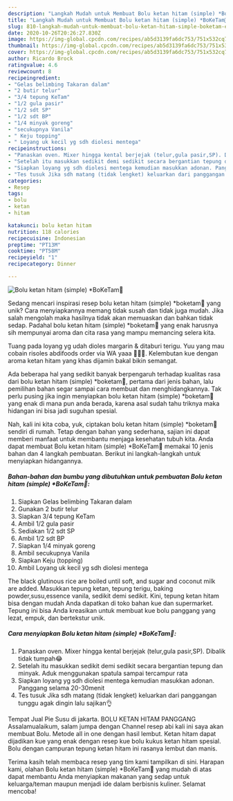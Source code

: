```yaml
---
description: "Langkah Mudah untuk Membuat Bolu ketan hitam (simple) *BoKeTam🍰, Enak"
title: "Langkah Mudah untuk Membuat Bolu ketan hitam (simple) *BoKeTam🍰, Enak"
slug: 810-langkah-mudah-untuk-membuat-bolu-ketan-hitam-simple-boketam-enak
date: 2020-10-26T20:26:27.830Z
image: https://img-global.cpcdn.com/recipes/ab5d3139fa6dc753/751x532cq70/bolu-ketan-hitam-simple-boketam🍰-foto-resep-utama.jpg
thumbnail: https://img-global.cpcdn.com/recipes/ab5d3139fa6dc753/751x532cq70/bolu-ketan-hitam-simple-boketam🍰-foto-resep-utama.jpg
cover: https://img-global.cpcdn.com/recipes/ab5d3139fa6dc753/751x532cq70/bolu-ketan-hitam-simple-boketam🍰-foto-resep-utama.jpg
author: Ricardo Brock
ratingvalue: 4.6
reviewcount: 8
recipeingredient:
- "Gelas belimbing Takaran dalam"
- "2 butir telur"
- "3/4 tepung KeTam"
- "1/2 gula pasir"
- "1/2 sdt SP"
- "1/2 sdt BP"
- "1/4 minyak goreng"
- "secukupnya Vanila"
- " Keju topping"
- " Loyang uk kecil yg sdh diolesi mentega"
recipeinstructions:
- "Panaskan oven. Mixer hingga kental berjejak (telur,gula pasir,SP). Dibalik tidak tumpah😂"
- "Setelah itu masukkan sedikit demi sedikit secara bergantian tepung dan minyak. Aduk menggunakan spatula sampai tercampur rata"
- "Siapkan loyang yg sdh diolesi mentega kemudian masukkan adonan. Panggang selama 20-30menit"
- "Tes tusuk Jika sdh matang (tidak lengket) keluarkan dari panggangan tunggu agak dingin lalu sajikan👌"
categories:
- Resep
tags:
- bolu
- ketan
- hitam

katakunci: bolu ketan hitam 
nutrition: 118 calories
recipecuisine: Indonesian
preptime: "PT13M"
cooktime: "PT58M"
recipeyield: "1"
recipecategory: Dinner

---
```



![Bolu ketan hitam (simple) *BoKeTam🍰](https://img-global.cpcdn.com/recipes/ab5d3139fa6dc753/751x532cq70/bolu-ketan-hitam-simple-boketam🍰-foto-resep-utama.jpg)

Sedang mencari inspirasi resep bolu ketan hitam (simple) *boketam🍰 yang unik? Cara menyiapkannya memang tidak susah dan tidak juga mudah. Jika salah mengolah maka hasilnya tidak akan memuaskan dan bahkan tidak sedap. Padahal bolu ketan hitam (simple) *boketam🍰 yang enak harusnya sih mempunyai aroma dan cita rasa yang mampu memancing selera kita.

Tuang pada loyang yg udah dioles margarin &amp; ditaburi terigu. Yuu yang mau cobain risoles abdifoods order via WA yaaa 💃💃💃. Kelembutan kue dengan aroma ketan hitam yang khas dijamin bakal bikin semangat.

Ada beberapa hal yang sedikit banyak berpengaruh terhadap kualitas rasa dari bolu ketan hitam (simple) *boketam🍰, pertama dari jenis bahan, lalu pemilihan bahan segar sampai cara membuat dan menghidangkannya. Tak perlu pusing jika ingin menyiapkan bolu ketan hitam (simple) *boketam🍰 yang enak di mana pun anda berada, karena asal sudah tahu triknya maka hidangan ini bisa jadi suguhan spesial.


Nah, kali ini kita coba, yuk, ciptakan bolu ketan hitam (simple) *boketam🍰 sendiri di rumah. Tetap dengan bahan yang sederhana, sajian ini dapat memberi manfaat untuk membantu menjaga kesehatan tubuh kita. Anda dapat membuat Bolu ketan hitam (simple) *BoKeTam🍰 memakai 10 jenis bahan dan 4 langkah pembuatan. Berikut ini langkah-langkah untuk menyiapkan hidangannya.

<!--inarticleads1-->

##### Bahan-bahan dan bumbu yang dibutuhkan untuk pembuatan Bolu ketan hitam (simple) *BoKeTam🍰:

1. Siapkan Gelas belimbing Takaran dalam
1. Gunakan 2 butir telur
1. Siapkan 3/4 tepung KeTam
1. Ambil 1/2 gula pasir
1. Sediakan 1/2 sdt SP
1. Ambil 1/2 sdt BP
1. Siapkan 1/4 minyak goreng
1. Ambil secukupnya Vanila
1. Siapkan  Keju (topping)
1. Ambil  Loyang uk kecil yg sdh diolesi mentega


The black glutinous rice are boiled until soft, and sugar and coconut milk are added. Masukkan tepung ketan, tepung terigu, baking powder,susu,essence vanila, sedikit demi sedikit. Kini, tepung ketan hitam bisa dengan mudah Anda dapatkan di toko bahan kue dan supermarket. Tepung ini bisa Anda kreasikan untuk membuat kue bolu panggang yang lezat, empuk, dan bertekstur unik. 

<!--inarticleads2-->

##### Cara menyiapkan Bolu ketan hitam (simple) *BoKeTam🍰:

1. Panaskan oven. Mixer hingga kental berjejak (telur,gula pasir,SP). Dibalik tidak tumpah😂
1. Setelah itu masukkan sedikit demi sedikit secara bergantian tepung dan minyak. Aduk menggunakan spatula sampai tercampur rata
1. Siapkan loyang yg sdh diolesi mentega kemudian masukkan adonan. Panggang selama 20-30menit
1. Tes tusuk Jika sdh matang (tidak lengket) keluarkan dari panggangan tunggu agak dingin lalu sajikan👌


Tempat Jual Pie Susu di jakarta. BOLU KETAN HITAM PANGGANG Assalamualaikum, salam jumpa dengan Channel resep abi kali ini saya akan membuat Bolu. Metode all in one dengan hasil lembut. Ketan hitam dapat dijadikan kue yang enak dengan resep kue bolu kukus ketan hitam spesial. Bolu dengan campuran tepung ketan hitam ini rasanya lembut dan manis. 

Terima kasih telah membaca resep yang tim kami tampilkan di sini. Harapan kami, olahan Bolu ketan hitam (simple) *BoKeTam🍰 yang mudah di atas dapat membantu Anda menyiapkan makanan yang sedap untuk keluarga/teman maupun menjadi ide dalam berbisnis kuliner. Selamat mencoba!
